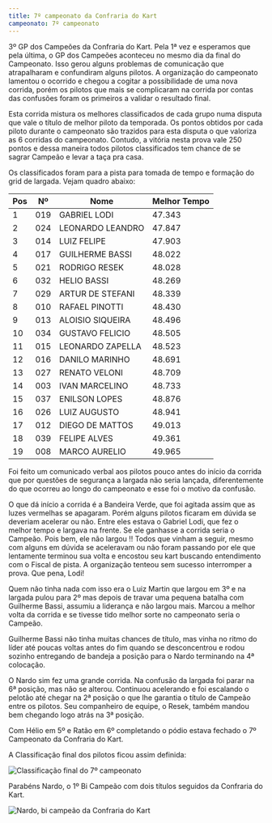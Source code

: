 ```yaml
---
title: 7º campeonato da Confraria do Kart
campeonato: 7º campeonato
---
```


3º GP dos Campeões da Confraria do Kart. 
Pela 1ª vez e esperamos que pela última, o GP dos Campeões aconteceu no mesmo dia da final do Campeonato. Isso gerou alguns problemas de comunicação que atrapalharam e confundiram alguns pilotos. A organização do campeonato lamentou o ocorrido e chegou a cogitar a possibilidade de uma nova corrida, porém os pilotos que mais se complicaram na corrida por contas das confusões foram os primeiros a validar o resultado final.

Esta corrida mistura os melhores classificados de cada grupo numa disputa que vale o título de melhor piloto da temporada. Os pontos obtidos por cada piloto durante o campeonato são trazidos para esta disputa o que valoriza as 6 corridas do campeonato. Contudo, a vitória nesta prova vale 250 pontos e dessa maneira todos pilotos classificados tem chance de se sagrar Campeão e levar a taça pra casa.

Os classificados foram para a pista para tomada de tempo e formação do grid de largada. Vejam quadro abaixo:

| Pos |	Nº  |	Nome	              | Melhor Tempo  |
| --- | --- | ------------------- | ------------- |
| 1   |	019 |	GABRIEL LODI	      | 47.343        |
| 2   |	024 |	LEONARDO LEANDRO	  | 47.847        |
| 3   |	014 |	LUIZ FELIPE	        | 47.903        |
| 4   |	017 |	GUILHERME BASSI	    | 48.022        |
| 5   |	021 |	RODRIGO RESEK	      | 48.028        |
| 6   |	032 |	HELIO BASSI	        | 48.269        |
| 7   |	029 |	ARTUR DE STEFANI	  | 48.339        |
| 8   |	010 |	RAFAEL PINOTTI	    | 48.430        |
| 9   |	013 |	ALOISIO SIQUEIRA	  | 48.496        |
| 10  |	034 |	GUSTAVO FELICIO	    | 48.505        |
| 11  |	015 |	LEONARDO ZAPELLA	  | 48.523        |
| 12  |	016 |	DANILO MARINHO	    | 48.691        |
| 13  |	027 |	RENATO VELONI	      | 48.709        |
| 14  |	003 |	IVAN MARCELINO	    | 48.733        |
| 15  |	037 |	ENILSON LOPES	      | 48.876        |
| 16  |	026 |	LUIZ AUGUSTO	      | 48.941        |
| 17  |	012 |	DIEGO DE MATTOS	    | 49.013        |
| 18  |	039 |	FELIPE ALVES	      | 49.361        |
| 19  |	008 |	MARCO AURELIO	      | 49.965        |

Foi feito um comunicado verbal aos pilotos pouco antes do início da corrida que por questões de segurança a largada não seria lançada, diferentemente do que ocorreu ao longo do campeonato e esse foi o motivo da confusão.

O que dá início a corrida é a Bandeira Verde, que foi agitada assim que as luzes vermelhas se apagaram. Porém alguns pilotos ficaram em dúvida se deveriam acelerar ou não. Entre eles estava o Gabriel Lodi, que fez o melhor tempo e largava na frente. Se ele ganhasse a corrida seria o Campeão. Pois bem, ele não largou !! Todos que vinham a seguir, mesmo com alguns em dúvida se aceleravam ou não foram passando por ele que lentamente terminou sua volta e encostou seu kart buscando entendimento com o Fiscal de pista. A organização tenteou sem sucesso interromper a prova. Que pena, Lodi!

Quem não tinha nada com isso era o Luiz Martin que largou em 3º e na largada pulou para 2º mas depois de travar uma pequena batalha com Guilherme Bassi, assumiu a liderança e não largou mais. Marcou a melhor volta da corrida e se tivesse tido melhor sorte no campeonato seria o Campeão.

Guilherme Bassi não tinha muitas chances de título, mas vinha no ritmo do líder até poucas voltas antes do fim quando se desconcentrou e rodou sozinho entregando de bandeja a posição para o Nardo terminando na 4ª colocação.

O Nardo sim fez uma grande corrida. Na confusão da largada foi parar na 6ª posição, mas não se alterou. Continuou acelerando e foi escalando o pelotão até chegar na 2ª posição o que lhe garantia o título de Campeão entre os pilotos. Seu companheiro de equipe, o Resek, também mandou bem chegando logo atrás na 3ª posição.

Com Hélio em 5º e Ratão em 6º completando o pódio estava fechado o 7º Campeonato da Confraria do Kart.

A Classificação final dos pilotos ficou assim definida:

![Classificação final do 7º campeonato](/uploads/Camp07_001.jpg)

Parabéns Nardo, o 1º Bi Campeão com dois títulos seguidos da Confraria do Kart.

![Nardo, bi campeão da Confraria do Kart](/uploads/Camp07_002.jpg)

